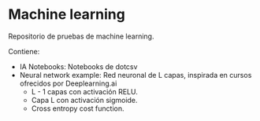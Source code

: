 # Machine learning
Repositorio de pruebas de machine learning.

Contiene:  
- IA Notebooks: Notebooks de dotcsv
- Neural network example: Red neuronal de L capas, inspirada en cursos ofrecidos por Deeplearning.ai
	- L - 1 capas con activación RELU.
	- Capa L con activación sigmoide.
	- Cross entropy cost function.